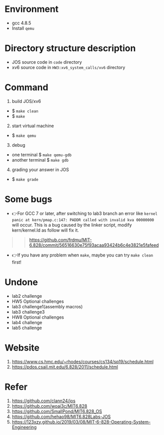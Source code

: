 
# Environment
- gcc 4.8.5 
- Install ```qemu```
# Directory structure description
- JOS source code in ```code``` directory
- xv6 source code in ```HW3:xv6_system_calls/xv6``` directory
# Command
1. build JOS/xv6
- $ ```make clean```
- $ ```make```
2. start virtual machine
- $ ```make qemu```
3. debug
- one terminal $ ```make qemu-gdb``` 
- another terminal $ ```make gdb```
4. grading your answer in JOS
- $ ```make grade```
# Some bugs
- :point_right:For GCC 7 or later, after switching to lab3 branch an error like ```kernel panic at kern/pmap.c:147: PADDR called with invalid kva 00000000``` will occur.
  This is a bug caused by the linker script, modify kern/kernel.ld as follow will fix it.
>>https://github.com/frdmu/MIT-6.828/commit/56516630e75f93acaa93424b6c4e3821e5fafeed
  
- :point_right:If you have any problem when ```make```, maybe you can try ```make clean``` first!
# Undone
- lab2 challenge
- HW5 Optional challenges
- lab3 challenge1(assembly macros)
- lab3 challenge3
- HW8 Optional challenges
- lab4 challenge
- lab5 challenge
# Website
1. https://www.cs.hmc.edu/~rhodes/courses/cs134/sp19/schedule.html  
2. https://pdos.csail.mit.edu/6.828/2011/schedule.html
# Refer
1. https://github.com/clann24/jos  
2. https://github.com/woai3c/MIT6.828
3. https://github.com/SmallPond/MIT6.828_OS
4. https://github.com/hehao98/MIT6.828Labs-JOS
5. https://123xzy.github.io/2019/03/08/MIT-6-828-Operating-System-Engineering
